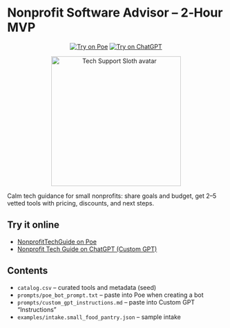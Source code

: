 # Nonprofit Software Advisor – 2‑Hour MVP

<!-- markdownlint-disable MD033 -->
<p align="center">
  <a href="https://poe.com/NonprofitTechGuide"><img alt="Try on Poe" src="https://img.shields.io/badge/Try%20on-Poe-1a1a1a?logo=quora&logoColor=white"></a>
  <a href="https://chatgpt.com/g/g-689cea4f047c819183003748bce08db7-nonprofit-tech-guide"><img alt="Try on ChatGPT" src="https://img.shields.io/badge/Try%20on-ChatGPT-00a67e?logo=openai&logoColor=white"></a>
</p>

<!-- markdownlint-disable-next-line MD033 -->
<p align="center"><img src="nonprofit-software-advisor/avatar/Tech%20Support%20Sloth_avatar-kcdc.png" alt="Tech Support Sloth avatar" width="300" height="300" /></p>

Calm tech guidance for small nonprofits: share goals and budget, get 2–5 vetted tools with pricing, discounts, and next steps.

## Try it online

- [NonprofitTechGuide on Poe](https://poe.com/NonprofitTechGuide)
- [Nonprofit Tech Guide on ChatGPT (Custom GPT)](https://chatgpt.com/g/g-689cea4f047c819183003748bce08db7-nonprofit-tech-guide)

## Contents
<!-- markdownlint-enable MD033 -->
- `catalog.csv` – curated tools and metadata (seed)
- `prompts/poe_bot_prompt.txt` – paste into Poe when creating a bot
- `prompts/custom_gpt_instructions.md` – paste into Custom GPT “Instructions”
- `examples/intake.small_food_pantry.json` – sample intake
